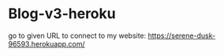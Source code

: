 # Blog-v3-heroku
go to given URL to connect to my website:  https://serene-dusk-96593.herokuapp.com/ 
